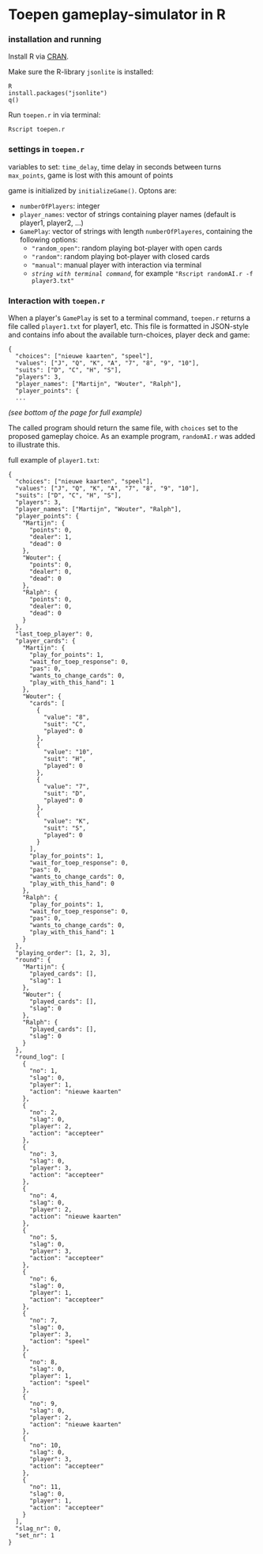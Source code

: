 # Toepen gameplay-simulator in R

### installation and running

Install R via [CRAN](https://cran.r-project.org/).

Make sure the R-library `jsonlite` is installed:

```
R
install.packages("jsonlite")
q()
```

Run `toepen.r` in via terminal:

`Rscript toepen.r`

### settings in `toepen.r`

variables to set:
`time_delay`, time delay in seconds between turns
`max_points`, game is lost with this amount of points

game is initialized by `initializeGame()`. Optons are:
 * `numberOfPlayers`: integer
 * `player_names`: vector of strings containing player names (default is player1, player2, ...)
 * `GamePlay`: vector of strings with length `numberOfPlayeres`, containing the following options:
    + `"random_open"`: random playing bot-player with open cards
    + `"random"`: random playing bot-player with closed cards
    + `"manual"`: manual player with interaction via terminal
    + *`string with terminal command`*, for example `"Rscript randomAI.r -f player3.txt"`
    
### Interaction with `toepen.r`

When a player's `GamePlay` is set to a terminal command, `toepen.r` returns a file called `player1.txt` for player1, etc. 
This file is formatted in JSON-style and contains info about the available turn-choices, player deck and game:
```
{
  "choices": ["nieuwe kaarten", "speel"],
  "values": ["J", "Q", "K", "A", "7", "8", "9", "10"],
  "suits": ["D", "C", "H", "S"],
  "players": 3,
  "player_names": ["Martijn", "Wouter", "Ralph"],
  "player_points": {
  ...
```  
*(see bottom of the page for full example)*

The called program should return the same file, with `choices` set to the proposed gameplay choice. 
As an example program, `randomAI.r` was added to illustrate this.

full example of `player1.txt`:

```
{
  "choices": ["nieuwe kaarten", "speel"],
  "values": ["J", "Q", "K", "A", "7", "8", "9", "10"],
  "suits": ["D", "C", "H", "S"],
  "players": 3,
  "player_names": ["Martijn", "Wouter", "Ralph"],
  "player_points": {
    "Martijn": {
      "points": 0,
      "dealer": 1,
      "dead": 0
    },
    "Wouter": {
      "points": 0,
      "dealer": 0,
      "dead": 0
    },
    "Ralph": {
      "points": 0,
      "dealer": 0,
      "dead": 0
    }
  },
  "last_toep_player": 0,
  "player_cards": {
    "Martijn": {
      "play_for_points": 1,
      "wait_for_toep_response": 0,
      "pas": 0,
      "wants_to_change_cards": 0,
      "play_with_this_hand": 1
    },
    "Wouter": {
      "cards": [
        {
          "value": "8",
          "suit": "C",
          "played": 0
        },
        {
          "value": "10",
          "suit": "H",
          "played": 0
        },
        {
          "value": "7",
          "suit": "D",
          "played": 0
        },
        {
          "value": "K",
          "suit": "S",
          "played": 0
        }
      ],
      "play_for_points": 1,
      "wait_for_toep_response": 0,
      "pas": 0,
      "wants_to_change_cards": 0,
      "play_with_this_hand": 0
    },
    "Ralph": {
      "play_for_points": 1,
      "wait_for_toep_response": 0,
      "pas": 0,
      "wants_to_change_cards": 0,
      "play_with_this_hand": 1
    }
  },
  "playing_order": [1, 2, 3],
  "round": {
    "Martijn": {
      "played_cards": [],
      "slag": 1
    },
    "Wouter": {
      "played_cards": [],
      "slag": 0
    },
    "Ralph": {
      "played_cards": [],
      "slag": 0
    }
  },
  "round_log": [
    {
      "no": 1,
      "slag": 0,
      "player": 1,
      "action": "nieuwe kaarten"
    },
    {
      "no": 2,
      "slag": 0,
      "player": 2,
      "action": "accepteer"
    },
    {
      "no": 3,
      "slag": 0,
      "player": 3,
      "action": "accepteer"
    },
    {
      "no": 4,
      "slag": 0,
      "player": 2,
      "action": "nieuwe kaarten"
    },
    {
      "no": 5,
      "slag": 0,
      "player": 3,
      "action": "accepteer"
    },
    {
      "no": 6,
      "slag": 0,
      "player": 1,
      "action": "accepteer"
    },
    {
      "no": 7,
      "slag": 0,
      "player": 3,
      "action": "speel"
    },
    {
      "no": 8,
      "slag": 0,
      "player": 1,
      "action": "speel"
    },
    {
      "no": 9,
      "slag": 0,
      "player": 2,
      "action": "nieuwe kaarten"
    },
    {
      "no": 10,
      "slag": 0,
      "player": 3,
      "action": "accepteer"
    },
    {
      "no": 11,
      "slag": 0,
      "player": 1,
      "action": "accepteer"
    }
  ],
  "slag_nr": 0,
  "set_nr": 1
}
```

